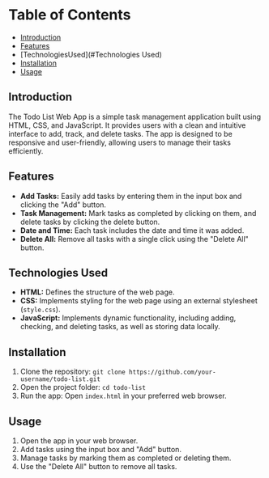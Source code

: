 # Table of Contents
- [Introduction](#introduction)
- [Features](#features)
- [TechnologiesUsed](#Technologies Used)
- [Installation](#installation)
- [Usage](#usage)

## Introduction
The Todo List Web App is a simple task management application built using HTML, CSS, and JavaScript. It provides users with a clean and intuitive interface to add, track, and delete tasks. The app is designed to be responsive and user-friendly, allowing users to manage their tasks efficiently.

## Features
- **Add Tasks:** Easily add tasks by entering them in the input box and clicking the "Add" button.
- **Task Management:** Mark tasks as completed by clicking on them, and delete tasks by clicking the delete button.
- **Date and Time:** Each task includes the date and time it was added.
- **Delete All:** Remove all tasks with a single click using the "Delete All" button.


## Technologies Used

- **HTML:** Defines the structure of the web page.
- **CSS:** Implements styling for the web page using an external stylesheet (`style.css`).
- **JavaScript:** Implements dynamic functionality, including adding, checking, and deleting tasks, as well as storing data locally.


## Installation
1. Clone the repository: `git clone https://github.com/your-username/todo-list.git`
2. Open the project folder: `cd todo-list`
3. Run the app: Open `index.html` in your preferred web browser.

## Usage
1. Open the app in your web browser.
2. Add tasks using the input box and "Add" button.
3. Manage tasks by marking them as completed or deleting them.
4. Use the "Delete All" button to remove all tasks.
